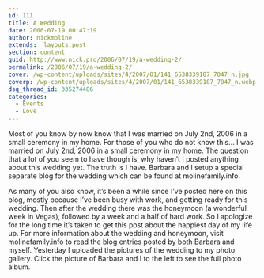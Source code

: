 ```yaml
---
id: 111
title: A Wedding
date: 2006-07-19 00:47:19
author: nickmoline
extends: _layouts.post
section: content
guid: http://www.nick.pro/2006/07/19/a-wedding-2/
permalink: /2006/07/19/a-wedding-2/
cover: /wp-content/uploads/sites/4/2007/01/141_6538339187_7847_n.jpg
coverp: /wp-content/uploads/sites/4/2007/01/141_6538339187_7847_n.webp
dsq_thread_id: 335274486
categories:
  - Events
  - Love
---
```

Most of you know by now know that I was married on July 2nd, 2006 in a small ceremony in my home. For those of you who do not know this&#8230; I was married on July 2nd, 2006 in a small ceremony in my home. The question that a lot of you seem to have though is, why haven&#8217;t I posted anything about this wedding yet. The truth is I have. Barbara and I setup a special separate blog for the wedding which can be found at molinefamily.info.

As many of you also know, it&#8217;s been a while since I&#8217;ve posted here on this blog, mostly because I&#8217;ve been busy with work, and getting ready for this wedding. Then after the wedding there was the honeymoon (a wonderful week in Vegas), followed by a week and a half of hard work. So I apologize for the long time it&#8217;s taken to get this post about the happiest day of my life up. For more information about the wedding and honeymoon, visit molinefamily.info to read the blog entries posted by both Barbara and myself. Yesterday I uploaded the pictures of the wedding to my photo gallery. Click the picture of Barbara and I to the left to see the full photo album.
